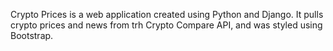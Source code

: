  Crypto Prices is a web application created using Python and Django. 
It pulls crypto prices and news from trh Crypto Compare API, and was styled using Bootstrap.
